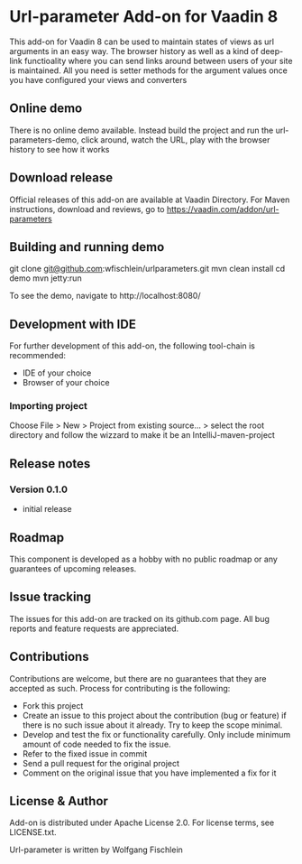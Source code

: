 # Url-parameter Add-on for Vaadin 8

This add-on for Vaadin 8 can be used to maintain states of views as url arguments in an easy way. The browser history as well as a kind of deep-link functioality where you can send links around between users of your site is maintained. All you need is setter methods for the argument values once you have configured your views and converters

## Online demo

There is no online demo available. Instead build the project and run the url-parameters-demo, click around, watch the URL, play with the browser history to see how it works

## Download release

Official releases of this add-on are available at Vaadin Directory. For Maven instructions, download and reviews, go to https://vaadin.com/addon/url-parameters

## Building and running demo

git clone git@github.com:wfischlein/urlparameters.git
mvn clean install
cd demo
mvn jetty:run

To see the demo, navigate to http://localhost:8080/

## Development with IDE

For further development of this add-on, the following tool-chain is recommended:
- IDE of your choice
- Browser of your choice

### Importing project

Choose File > New > Project from existing source... > select the root directory and follow the wizzard to make it be an IntelliJ-maven-project

## Release notes

### Version 0.1.0
- initial release

## Roadmap

This component is developed as a hobby with no public roadmap or any guarantees of upcoming releases. 

## Issue tracking

The issues for this add-on are tracked on its github.com page. All bug reports and feature requests are appreciated. 

## Contributions

Contributions are welcome, but there are no guarantees that they are accepted as such. Process for contributing is the following:
- Fork this project
- Create an issue to this project about the contribution (bug or feature) if there is no such issue about it already. Try to keep the scope minimal.
- Develop and test the fix or functionality carefully. Only include minimum amount of code needed to fix the issue.
- Refer to the fixed issue in commit
- Send a pull request for the original project
- Comment on the original issue that you have implemented a fix for it

## License & Author

Add-on is distributed under Apache License 2.0. For license terms, see LICENSE.txt.

Url-parameter is written by Wolfgang Fischlein
